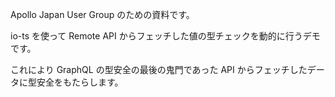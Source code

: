 Apollo Japan User Group のための資料です。

io-ts を使って Remote API からフェッチした値の型チェックを動的に行うデモです。

これにより GraphQL の型安全の最後の鬼門であった API からフェッチしたデータに型安全をもたらします。
